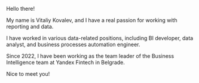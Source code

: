 Hello there!

My name is Vitaliy Kovalev, and I have a real passion for working with reporting and data.

I have worked in various data-related positions, including BI developer, data analyst, and business processes automation engineer.

Since 2022, I have been working as the team leader of the Business Intelligence team at Yandex Fintech in Belgrade.

Nice to meet you!
